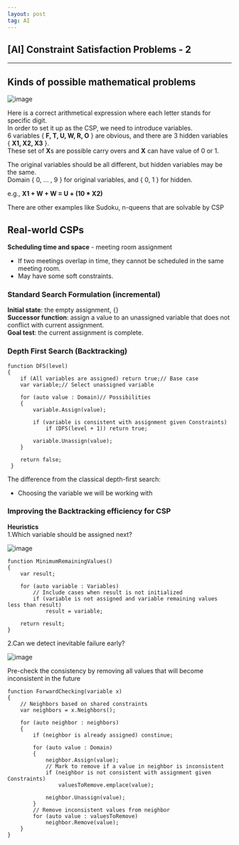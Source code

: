 ```yaml
---
layout: post
tag: AI
---
```


## [AI] Constraint Satisfaction Problems - 2
---

## Kinds of possible mathematical problems
![image](https://github.com/Picbridge/Picbridge.github.io/assets/34910988/c33e6a0e-9402-4170-8e80-53a954ee932b)

Here is a correct arithmetical expression where each letter stands for specific digit.  
In order to set it up as the CSP, we need to introduce variables.  
6 variables { **F, T, U, W, R, O** } are obvious, and there are 3 hidden variables { **X1, X2, X3** }.  
These set of **X**s are possible carry overs and **X** can have value of 0 or 1.

  
The original variables should be all different, but hidden variables may be the same.  
Domain { 0, ... , 9 } for original variables, and { 0, 1 } for hidden.

  
e.g., **X1 + W + W = U + (10 \* X2)**

There are other examples like Sudoku, n-queens that are solvable by CSP

## Real-world CSPs

**Scheduling time and space** - meeting room assignment

-   If two meetings overlap in time, they cannot be scheduled in the same meeting room.
-   May have some soft constraints.

### Standard Search Formulation (incremental)

**Initial state**: the empty assignment, {}  
**Successor function**: assign a value to an unassigned variable that does not conflict with current assignment.  
**Goal test**: the current assignment is complete.

### Depth First Search (Backtracking)

```
function DFS(level)
{
    if (All variables are assigned) return true;// Base case
    var variable;// Select unassigned variable

    for (auto value : Domain)// Possibilities
    {
        variable.Assign(value);

        if (variable is consistent with assignment given Constraints)
            if (DFS(level + 1)) return true;

        variable.Unassign(value);
    }

    return false;
 }
```

The difference from the classical depth-first search:

-   Choosing the variable we will be working with

### Improving the Backtracking efficiency for CSP

**Heuristics**  
1.Which variable should be assigned next?

![image](https://github.com/Picbridge/Picbridge.github.io/assets/34910988/a422258d-aa6a-489b-9677-7d2fd1291951)

```
function MinimumRemainingValues()
{
    var result;

    for (auto variable : Variables)
        // Include cases when result is not initialized
        if (variable is not assigned and variable remaining values less than result) 
            result = variable;

    return result;
}
```
2.Can we detect inevitable failure early?

![image](https://github.com/Picbridge/Picbridge.github.io/assets/34910988/bc720af5-9493-41c1-8f28-84a2bbe1615c)

Pre-check the consistency by removing all values that will become inconsistent in the future

```
function ForwardChecking(variable x)
{
    // Neighbors based on shared constraints
    var neighbors = x.Neighbors();

    for (auto neighbor : neighbors)
    {
        if (neighbor is already assigned) constinue;

        for (auto value : Domain)
        {
            neighbor.Assign(value);
            // Mark to remove if a value in neighbor is inconsistent
            if (neighbor is not consistent with assignment given Constraints)
                valuesToRemove.emplace(value);

            neighbor.Unassign(value);
        }
        // Remove inconsistent values from neighbor
        for (auto value : valuesToRemove)
            neighbor.Remove(value);
    }
}
```


